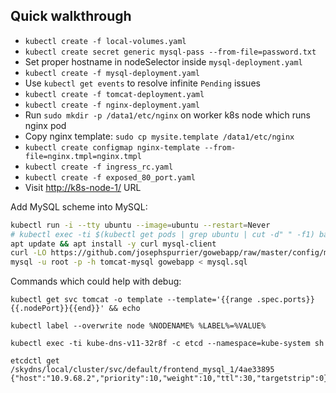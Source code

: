 ## Quick walkthrough

* `kubectl create -f local-volumes.yaml`
* `kubectl create secret generic mysql-pass --from-file=password.txt`
* Set proper hostname in nodeSelector inside `mysql-deployment.yaml`
* `kubectl create -f mysql-deployment.yaml`
* Use `kubectl get events` to resolve infinite `Pending` issues
* `kubectl create -f tomcat-deployment.yaml`
* `kubectl create -f nginx-deployment.yaml`
* Run `sudo mkdir -p /data1/etc/nginx` on worker k8s node which runs nginx pod
* Copy nginx template: `sudo cp mysite.template /data1/etc/nginx`
* `kubectl create configmap nginx-template --from-file=nginx.tmpl=nginx.tmpl`
* `kubectl create -f ingress_rc.yaml`
* `kubectl create -f exposed_80_port.yaml`
* Visit [http://k8s-node-1/](http://k8s-node-1/) URL

Add MySQL scheme into MySQL:

```sh
kubectl run -i --tty ubuntu --image=ubuntu --restart=Never
# kubectl exec -ti $(kubectl get pods | grep ubuntu | cut -d" " -f1) bash
apt update && apt install -y curl mysql-client
curl -LO https://github.com/josephspurrier/gowebapp/raw/master/config/mysql.sql
mysql -u root -p -h tomcat-mysql gowebapp < mysql.sql
```

Commands which could help with debug:

```
kubectl get svc tomcat -o template --template='{{range .spec.ports}}{{.nodePort}}{{end}}' && echo

kubectl label --overwrite node %NODENAME% %LABEL%=%VALUE%

kubectl exec -ti kube-dns-v11-32r8f -c etcd --namespace=kube-system sh

etcdctl get /skydns/local/cluster/svc/default/frontend_mysql_1/4ae33895
{"host":"10.9.68.2","priority":10,"weight":10,"ttl":30,"targetstrip":0}
```
